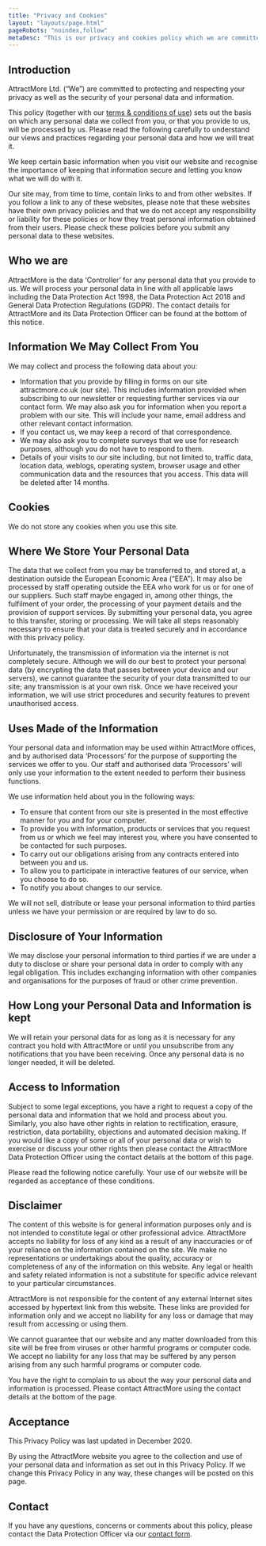 ```yaml
---
title: "Privacy and Cookies"
layout: "layouts/page.html"
pageRobots: "noindex,follow"
metaDesc: "This is our privacy and cookies policy which we are committed to upholding. At present we don't store any cookies in visitors' browsers."
---
```

## Introduction
AttractMore Ltd. (“We”) are committed to protecting and respecting your privacy as well as the security of your personal data and information.

This policy (together with our [terms & conditions of use](/terms-conditions/)) sets out the basis on which any personal data we collect from you, or that you provide to us, will be processed by us. Please read the following carefully to understand our views and practices regarding your personal data and how we will treat it.

We keep certain basic information when you visit our website and recognise the importance of keeping that information secure and letting you know what we will do with it.

Our site may, from time to time, contain links to and from other websites. If you follow a link to any of these websites, please note that these websites have their own privacy policies and that we do not accept any responsibility or liability for these policies or how they treat personal information obtained from their users. Please check these policies before you submit any personal data to these websites.

## Who we are
AttractMore is the data ‘Controller’ for any personal data that you provide to us. We will process your personal data in line with all applicable laws including the Data Protection Act 1998, the Data Protection Act 2018 and General Data Protection Regulations (GDPR). The contact details for AttractMore and its Data Protection Officer can be found at the bottom of this notice.
## Information We May Collect From You
We may collect and process the following data about you:
* Information that you provide by filling in forms on our site attractmore.co.uk (our site). This includes information provided when subscribing to our newsletter or requesting further services via our contact form. We may also ask you for information when you report a problem with our site. This will include your name, email address and other relevant contact information.
* If you contact us, we may keep a record of that correspondence.
* We may also ask you to complete surveys that we use for research purposes, although you do not have to respond to them.
* Details of your visits to our site including, but not limited to, traffic data, location data, weblogs, operating system, browser usage and other communication data and the resources that you access. This data will be deleted after 14 months.

## Cookies
We do not store any cookies when you use this site.

## Where We Store Your Personal Data
The data that we collect from you may be transferred to, and stored at, a destination outside the European Economic Area (“EEA”). It may also be processed by staff operating outside the EEA who work for us or for one of our suppliers. Such staff maybe engaged in, among other things, the fulfilment of your order, the processing of your payment details and the provision of support services. By submitting your personal data, you agree to this transfer, storing or processing. We will take all steps reasonably necessary to ensure that your data is treated securely and in accordance with this privacy policy.

Unfortunately, the transmission of information via the internet is not completely secure. Although we will do our best to protect your personal data (by encrypting the data that passes between your device and our servers), we cannot guarantee the security of your data transmitted to our site; any transmission is at your own risk. Once we have received your information, we will use strict procedures and security features to prevent unauthorised access.

## Uses Made of the Information
Your personal data and information may be used within AttractMore offices, and by authorised data ‘Processors’ for the purpose of supporting the services we offer to you. Our staff and authorised data ‘Processors’ will only use your information to the extent needed to perform their business functions.

We use information held about you in the following ways:
* To ensure that content from our site is presented in the most effective manner for you and for your computer.
* To provide you with information, products or services that you request from us or which we feel may interest you, where you have consented to be contacted for such purposes.
* To carry out our obligations arising from any contracts entered into between you and us.
* To allow you to participate in interactive features of our service, when you choose to do so.
* To notify you about changes to our service.

We will not sell, distribute or lease your personal information to third parties unless we have your permission or are required by law to do so.

## Disclosure of Your Information
We may disclose your personal information to third parties if we are under a duty to disclose or share your personal data in order to comply with any legal obligation. This includes exchanging information with other companies and organisations for the purposes of fraud or other crime prevention.

## How Long your Personal Data and Information is kept
We will retain your personal data for as long as it is necessary for any contract you hold with AttractMore or until you unsubscribe from any notifications that you have been receiving. Once any personal data is no longer needed, it will be deleted.

## Access to Information
Subject to some legal exceptions, you have a right to request a copy of the personal data and information that we hold and process about you. Similarly, you also have other rights in relation to rectification, erasure, restriction, data portability, objections and automated decision making. If you would like a copy of some or all of your personal data or wish to exercise or discuss your other rights then please contact the AttractMore Data Protection Officer using the contact details at the bottom of this page.

Please read the following notice carefully. Your use of our website will be regarded as acceptance of these conditions.

## Disclaimer
The content of this website is for general information purposes only and is not intended to constitute legal or other professional advice. AttractMore accepts no liability for loss of any kind as a result of any inaccuracies or of your reliance on the information contained on the site. We make no representations or undertakings about the quality, accuracy or completeness of any of the information on this website. Any legal or health and safety related information is not a substitute for specific advice relevant to your particular circumstances.

AttractMore is not responsible for the content of any external Internet sites accessed by hypertext link from this website. These links are provided for information only and we accept no liability for any loss or damage that may result from accessing or using them.

We cannot guarantee that our website and any matter downloaded from this site will be free from viruses or other harmful programs or computer code. We accept no liability for any loss that may be suffered by any person arising from any such harmful programs or computer code.

You have the right to complain to us about the way your personal data and information is processed. Please contact AttractMore using the contact details at the bottom of the page.

## Acceptance
This Privacy Policy was last updated in December 2020.

By using the AttractMore website you agree to the collection and use of your personal data and information as set out in this Privacy Policy. If we change this Privacy Policy in any way, these changes will be posted on this page.

## Contact
If you have any questions, concerns or comments about this policy, please contact the Data Protection Officer via our [contact form](/contact/).
